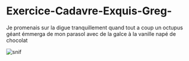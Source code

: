 # Exercice-Cadavre-Exquis-Greg-

Je promenais sur la digue tranquillement quand tout a coup un octupus géant émmerga de mon parasol avec de la galce à la vanille napé de chocolat

![snif](https://www.gifimili.com/gif/2018/02/scrat-renifle.gif)

